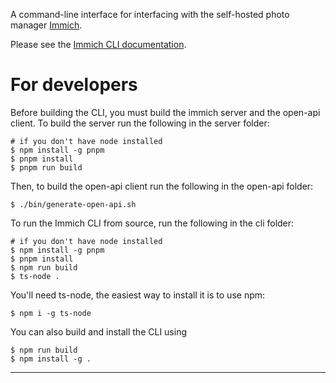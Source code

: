 A command-line interface for interfacing with the self-hosted photo manager [Immich](https://immich.app/).

Please see the [Immich CLI documentation](https://immich.app/docs/features/command-line-interface).

# For developers

Before building the CLI, you must build the immich server and the open-api client. To build the server run the following in the server folder:

    # if you don't have node installed
    $ npm install -g pnpm 
    $ pnpm install
    $ pnpm run build

Then, to build the open-api client run the following in the open-api folder:

    $ ./bin/generate-open-api.sh

To run the Immich CLI from source, run the following in the cli folder:

    # if you don't have node installed
    $ npm install -g pnpm 
    $ pnpm install
    $ npm run build
    $ ts-node .

You'll need ts-node, the easiest way to install it is to use npm:

    $ npm i -g ts-node

You can also build and install the CLI using

    $ npm run build
    $ npm install -g .
****
